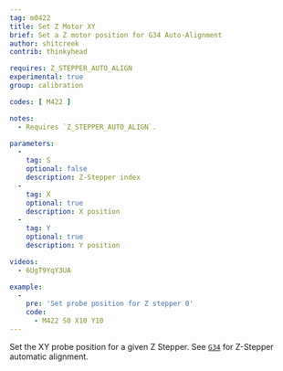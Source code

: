 ```yaml
---
tag: m0422
title: Set Z Motor XY
brief: Set a Z motor position for G34 Auto-Alignment
author: shitcreek
contrib: thinkyhead

requires: Z_STEPPER_AUTO_ALIGN
experimental: true
group: calibration

codes: [ M422 ]

notes:
  - Requires `Z_STEPPER_AUTO_ALIGN`.

parameters:
  -
    tag: S
    optional: false
    description: Z-Stepper index
  -
    tag: X
    optional: true
    description: X position
  -
    tag: Y
    optional: true
    description: Y position

videos:
  - 6UgT9YqY3UA

example:
  -
    pre: 'Set probe position for Z stepper 0'
    code:
      - M422 S0 X10 Y10
---
```


Set the XY probe position for a given Z Stepper. See [`G34`](/docs/gcode/G034.html) for Z-Stepper automatic alignment.
